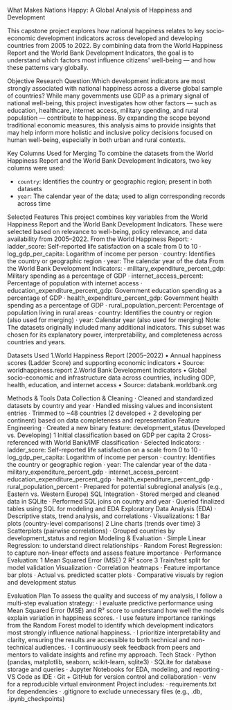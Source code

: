What Makes Nations Happy: A Global Analysis of Happiness and Development 

This capstone project explores how national happiness relates to key socio-economic development indicators across developed and developing countries from 2005 to 2022. By combining data from the World Happiness Report and the World Bank Development Indicators, the goal is to understand which factors most influence citizens' well-being — and how these patterns vary globally.

Objective
Research Question:Which development indicators are most strongly associated with national happiness across a diverse global sample of countries?
While many governments use GDP as a primary signal of national well-being, this project investigates how other factors — such as education, healthcare, internet access, military spending, and rural population — contribute to happiness. By expanding the scope beyond traditional economic measures, this analysis aims to provide insights that may help inform more holistic and inclusive policy decisions focused on human well-being, especially in both urban and rural contexts.

Key Columns Used for Merging
To combine the datasets from the World Happiness Report and the World Bank Development Indicators, two key columns were used:
- `country`: Identifies the country or geographic region; present in both datasets
- `year`: The calendar year of the data; used to align corresponding records across time

Selected Features
This project combines key variables from the World Happiness Report and the World Bank Development Indicators. These were selected based on relevance to well-being, policy relevance, and data availability from 2005–2022.
From the World Happiness Report:
·	ladder_score: Self-reported life satisfaction on a scale from 0 to 10
·	log_gdp_per_capita: Logarithm of income per person
·	country: Identifies the country or geographic region
·	year: The calendar year of the data
 From the World Bank Development Indicators:
·	military_expenditure_percent_gdp: Military spending as a percentage of GDP
·	internet_access_percent: Percentage of population with internet access
·	education_expenditure_percent_gdp: Government education spending as a percentage of GDP
·	health_expenditure_percent_gdp: Government health spending as a percentage of GDP
·	rural_population_percent: Percentage of population living in rural areas
·	country: Identifies the country or region (also used for merging)
·	year: Calendar year (also used for merging)
 Note: The datasets originally included many additional indicators. This subset was chosen for its explanatory power, interpretability, and completeness across countries and years.


Datasets Used
1.World Happiness Report (2005–2022)
•	Annual happiness scores (Ladder Score) and supporting economic indicators
•	 Source: worldhappiness.report
 2.World Bank Development Indicators
•	Global socio-economic and infrastructure data across countries, including GDP, health, education, and internet access
•	 Source: databank.worldbank.org

Methods & Tools
Data Collection & Cleaning
·	Cleaned and standardized datasets by country and year
·	Handled missing values and inconsistent entries
·	Trimmed to ~48 countries (2 developed + 2 developing per continent) based on data completeness and representation
Feature Engineering
·	Created a new binary feature: development_status (Developed vs. Developing)
1	Initial classification based on GDP per capita
2	Cross-referenced with World Bank/IMF classification
·	Selected Indicators:
·	ladder_score: Self-reported life satisfaction on a scale from 0 to 10
·	log_gdp_per_capita: Logarithm of income per person
·	country: Identifies the country or geographic region
·	year: The calendar year of the data
·	military_expenditure_percent_gdp
·	internet_access_percent
·	education_expenditure_percent_gdp
·	health_expenditure_percent_gdp
·	rural_population_percent
·	Prepared for potential subregional analysis (e.g., Eastern vs. Western Europe)
SQL Integration
·	Stored merged and cleaned data in SQLite
·	Performed SQL joins on country and year
·	Queried finalized tables using SQL for modeling and EDA
Exploratory Data Analysis (EDA)
·	Descriptive stats, trend analysis, and correlations
·	Visualizations:
1	Bar plots (country-level comparisons)
2	Line charts (trends over time)
3	Scatterplots (pairwise correlations)
·	Grouped countries by development_status and region
 Modeling & Evaluation
·	Simple Linear Regression: to understand direct relationships
·	Random Forest Regression: to capture non-linear effects and assess feature importance
·	Performance Evaluation:
1	Mean Squared Error (MSE)
2	R² score
3	Train/test split for model validation
 Visualization
·	Correlation heatmaps
·	Feature importance bar plots
·	Actual vs. predicted scatter plots
·	Comparative visuals by region and development status

Evaluation Plan
To assess the quality and success of my analysis, I follow a multi-step evaluation strategy:
·	I evaluate predictive performance using Mean Squared Error (MSE) and R² score to understand how well the models explain variation in happiness scores.
·	I use feature importance rankings from the Random Forest model to identify which development indicators most strongly influence national happiness.
·	I prioritize interpretability and clarity, ensuring the results are accessible to both technical and non-technical audiences.
·	I continuously seek feedback from peers and mentors to validate insights and refine my approach.
Tech Stack
·	Python (pandas, matplotlib, seaborn, scikit-learn, sqlite3)
·	SQLite for database storage and queries
·	Jupyter Notebooks for EDA, modeling, and reporting
·	VS Code as IDE
·	Git + GitHub for version control and collaboration
·	venv for a reproducible virtual environment
Project includes:
·	requirements.txt for dependencies
·	.gitignore to exclude unnecessary files (e.g., .db, .ipynb_checkpoints)













